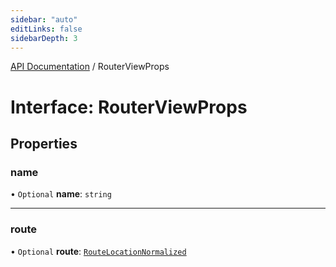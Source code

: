 ```yaml
---
sidebar: "auto"
editLinks: false
sidebarDepth: 3
---
```


[API Documentation](../index.md) / RouterViewProps

# Interface: RouterViewProps

## Properties

### name

• `Optional` **name**: `string`

___

### route

• `Optional` **route**: [`RouteLocationNormalized`](RouteLocationNormalized.md)
